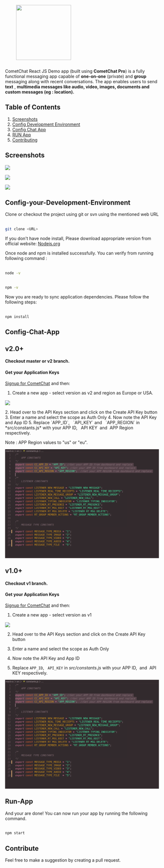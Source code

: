 <div style="width:100%">
	<div style="width:50%; display:inline-block">
		<p align="center">
		<img align="center" width="180" height="180" alt="" src="https://github.com/cometchat-pro/ios-swift-chat-app/blob/master/Screenshots/CometChat%20Logo.png">	
		</p>	
	</div>	
</div>
<p>CometChat React JS Demo app (built using <strong>CometChat Pro</strong>) is a fully functional messaging app capable of <strong>one-on-one</strong> (private) and <strong>group</strong> messaging along with recent conversations. The app enables users to send <strong>text</strong> , <strong>multimedia messages like audio, video, images, documents and custom messages (eg : location).</strong></p>


## Table of Contents
1. [Screenshots](#Screenshots)
2. [Config Development Environment](#Config-your-Development-Environment)
3. [Config Chat App](#Config-Chat-App)
4. [RUN App](#RUN-App)
5. [Contributing](#Contribute)


## Screenshots
<p style="display:block;">
	<a target="_blank" rel="noopener noreferrer" href="https://github.com/cometchat-pro-samples/javascript-reactjs-chat-app/blob/master/readme screenshots/login.gif"><img align="center" src="readme screenshots/login.gif" style="max-width:100%;"></a>
</p>
<p style="display:block;">
	<a target="_blank" rel="noopener noreferrer" href="https://github.com/cometchat-pro-samples/javascript-reactjs-chat-app/blob/master/readme screenshots/search-and-one-on-one.gif"><img align="center" src="readme screenshots/search-and-one-on-one.gif" style="max-width:100%;"></a>
</p>
<p style="display:block;">
	<a target="_blank" rel="noopener noreferrer" href="https://github.com/cometchat-pro-samples/javascript-reactjs-chat-app/blob/master/readme screenshots/groups.gif"><img align="center" src="readme screenshots/groups.gif" style="max-width:100%;"></a>
</p>


## Config-your-Development-Environment
Clone or checkout the project using git or svn using the mentioned web URL

```bash

git clone <URL>

```

If you don't have node install, Please download appropriate version from official website: [Nodejs.org](https://nodejs.org/)

Once node and npm is installed successfully. You can verify from running following  command : 
```bash

node -v

```
```bash

npm -v

```

Now you are ready to sync application dependencies.  Please follow the following steps:


```bash

npm install

```

## Config-Chat-App

<h2> v2.0+ </h2>
<h4>
	Checkout master or v2 branch.
</h4>
<h4>Get your Application Keys</h4>
<a href="https://app.cometchat.io/" target="_blank">Signup for CometChat</a> and then:

1. Create a new app - select version as v2 and region as Europe or USA.
<p style="clear:both; display:block;">
	<a target="_blank" rel="noopener noreferrer" href="https://github.com/cometchat-pro-samples/javascript-reactjs-chat-app/blob/master/readme screenshots/constants.png"><img align="center" src="readme screenshots/create-v2-app.gif" style="max-width:100%;"></a>
</p>
2. Head over to the API Keys section and click on the Create API Key button
3. Enter a name and select the scope as Auth Only
4. Now note the API Key and App ID
5. Replace  `APP_ID`, &nbsp; `API_KEY` and &nbsp; `APP_REGION` in *src/constants.js* with your APP ID, &nbsp; API KEY &nbsp;and&nbsp; APP Region respectively.<br/>

Note : APP Region values to "us" or "eu".

<p style="clear:both; display:block;">
	<a target="_blank" rel="noopener noreferrer" href="https://github.com/cometchat-pro-samples/javascript-reactjs-chat-app/blob/master/readme screenshots/constants.png"><img align="center" src="readme screenshots/constants.png" style="max-width:100%;"></a>
</p>

<h2> v1.0+ </h2>
<h4>
	Checkout v1 branch.
</h4>
<h4>Get your Application Keys</h4>

<a href="https://app.cometchat.io/" target="_blank">Signup for CometChat</a> and then:

1. Create a new app - select version as v1

<p style="clear:both; display:block;">
	<a target="_blank" rel="noopener noreferrer" href="https://github.com/cometchat-pro-samples/javascript-reactjs-chat-app/blob/master/readme screenshots/constants.png"><img align="center" src="readme screenshots/create-v1-app.gif" style="max-width:100%;"></a>
</p>

2. Head over to the API Keys section and click on the Create API Key button<br/>

3. Enter a name and select the scope as Auth Only<br/>

4. Now note the API Key and App ID<br/>

5. Replace  `APP_ID`, &nbsp; `API_KEY` in *src/constants.js* with your APP ID, &nbsp;and&nbsp; API KEY respectively.<br/>

<p style="clear:both; display:block;">
	<a target="_blank" rel="noopener noreferrer" href="https://github.com/cometchat-pro-samples/javascript-reactjs-chat-app/blob/master/readme screenshots/constants.png"><img align="center" src="readme screenshots/constants.png" style="max-width:100%;"></a>
</p>


## Run-App

And your are done! You can now run your app by running the following command.

```bash

npm start

```


## Contribute 

Feel free to make a suggestion by creating a pull request.
